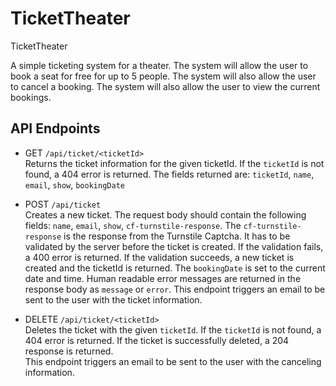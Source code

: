 # TicketTheater

TicketTheater

A simple ticketing system for a theater. The system will allow the user to book a seat for free for up to 5 people. The system will also allow the user to cancel a booking. The system will also allow the user to view the current bookings.

## API Endpoints

- GET `/api/ticket/<ticketId>`  
  Returns the ticket information for the given ticketId. If the `ticketId` is not found, a 404 error is returned. The fields returned are: `ticketId`, `name`, `email`, `show`, `bookingDate`

- POST `/api/ticket`  
  Creates a new ticket. The request body should contain the following fields: `name`, `email`, `show`, `cf-turnstile-response`. The `cf-turnstile-response` is the response from the Turnstile Captcha. It has to be validated by the server before the ticket is created. If the validation fails, a 400 error is returned. If the validation succeeds, a new ticket is created and the ticketId is returned. The `bookingDate` is set to the current date and time. Human readable error messages are returned in the response body as `message` or `error`.
  This endpoint triggers an email to be sent to the user with the ticket information.

- DELETE `/api/ticket/<ticketId>`  
  Deletes the ticket with the given `ticketId`. If the `ticketId` is not found, a 404 error is returned. If the ticket is successfully deleted, a 204 response is returned.  
  This endpoint triggers an email to be sent to the user with the canceling information.
